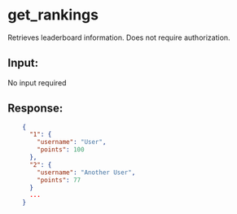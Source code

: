 # get_rankings

Retrieves leaderboard information. Does not require authorization.

## Input:

No input required
    
## Response:

```json
    {
      "1": {
        "username": "User",
        "points": 100
      },
      "2": {
        "username": "Another User",
        "points": 77
      }
      ...
    }
```